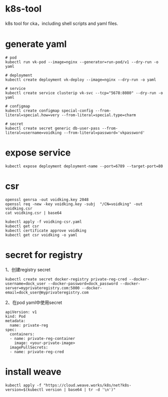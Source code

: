# k8s-tool
k8s tool for cka，including shell scripts and yaml files.

# generate yaml
```
# pod
kubectl run vk-pod --image=nginx --generator=run-pod/v1 --dry-run -o yaml

# deployment
kubectl create deployment vk-deploy --image=nginx --dry-run -o yaml

# service
kubectl create service clusterip vk-svc --tcp="5678:8080" --dry-run -o yaml 

# configmap
kubectl create configmap special-config --from-literal=special.how=very --from-literal=special.type=charm

# secret
kubectl create secret generic db-user-pass --from-literal=username=voidking --from-literal=password='vkpassword'
```

# expose service
```
kubectl expose deployment deployment-name --port=6789 --target-port=80
```

# csr
```
openssl genrsa -out voidking.key 2048
openssl req -new -key voidking.key -subj  "/CN=voidking" -out voidking.csr
cat voidking.csr | base64

kubectl apply -f voidking-csr.yaml
kubectl get csr 
kubectl certificate approve voidking
kubectl get csr voidking -o yaml
```

# secret for registry
1、创建registry secret
```
kubectl create secret docker-registry private-reg-cred --docker-username=dock_user --docker-password=dock_password --docker-server=myprivateregistry.com:5000 --docker-email=dock_user@myprivateregistry.com
```

2、在pod yaml中使用secret
```
apiVersion: v1
kind: Pod
metadata:
  name: private-reg
spec:
  containers:
  - name: private-reg-container
    image: <your-private-image>
  imagePullSecrets:
  - name: private-reg-cred
```

# install weave
```
kubectl apply -f "https://cloud.weave.works/k8s/net?k8s-version=$(kubectl version | base64 | tr -d '\n')"
```